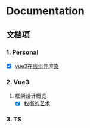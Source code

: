 # Documentation

## 文档项

### 1. Personal

* [x] [vue3在线组件渲染](docs/personal/Vue在线组件支持.md)

### 2. Vue3

1. 框架设计概览
   * [x] [权衡的艺术](docs/vue3/1_权衡的艺术.md)

### 3. TS
